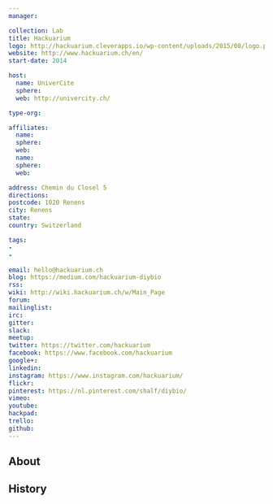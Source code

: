 ```yaml
---
manager:

collection: Lab
title: Hackuarium
logo: http://hackuarium.cleverapps.io/wp-content/uploads/2015/08/logo.png
website: http://www.hackuarium.ch/en/
start-date: 2014

host:
  name: UniverCite
  sphere:
  web: http://univercity.ch/

type-org:

affiliates:
  name:
  sphere:
  web:
  name:
  sphere:
  web:

address: Chemin du Closel 5
directions:
postcode: 1020 Renens
city: Renens
state:
country: Switzerland

tags:
-
-

email: hello@hackuarium.ch
blog: https://medium.com/hackuarium-diybio
rss:
wiki: http://wiki.hackuarium.ch/w/Main_Page
forum:
mailinglist:
irc:
gitter:
slack:
meetup:
twitter: https://twitter.com/hackuarium
facebook: https://www.facebook.com/hackuarium
google+:
linkedin:
instagram: https://www.instagram.com/hackuarium/
flickr:
pinterest: https://nl.pinterest.com/shalf/diybio/
vimeo:
youtube:
hackpad:
trello:
github:
---
```


## About

## History
